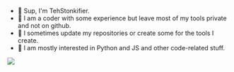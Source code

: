 
* 👋 Sup, I'm TehStonkifier.
* 🙏 I am a coder with some experience but leave most of my tools private and not on github.
* 👀 I sometimes update my repositories or create some for the tools I create.
* 🤔 I am mostly interested in Python and JS and other code-related stuff.

<!---
EthanTheBestBoi/EthanTheBestBoi is a ✨ special ✨ repository because its `README.md` (this file) appears on your GitHub profile.
You can click the Preview link to take a look at your changes.
--->



<img src="https://github-readme-stats.vercel.app/api?username=EthanTheBestBoi&&show_icons=true&title_color=ffffff&icon_color=bb2acf&text_color=daf7dc&bg_color=151515">
